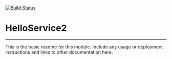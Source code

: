 [![Build Status](https://travis-ci.org/msneddon/HelloService2.svg?branch=master)](https://travis-ci.org/msneddon/HelloService2)

# HelloService2
---

This is the basic readme for this module. Include any usage or deployment instructions and links to other documentation here.